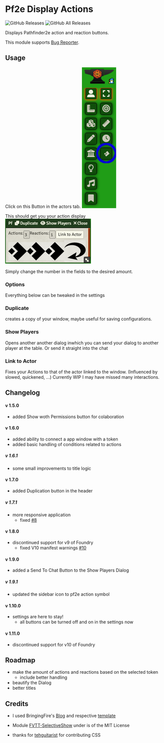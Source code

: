 # Pf2e Display Actions

![GitHub Releases](https://img.shields.io/badge/dynamic/json?label=Downloads@latest&query=assets%5B1%5D.download_count&url=https%3A%2F%2Fapi.github.com%2Frepos%2FMoonIsFalling%2Fpf2e-display-actions%2Freleases%2Flatest)
![GitHub All Releases](https://img.shields.io/github/downloads/MoonIsFalling/pf2e-display-actions/total?label=Downloads+total)

Displays Pathfinder2e action and reaction buttons.

This module supports [Bug Reporter](https://github.com/League-of-Foundry-Developers/bug-reporter).

## Usage

Click on this Button in the actors tab. ![Button in the actors tab](usage.png)

This should get you your action display ![action display dialog](dialog.png)

Simply change the number in the fields to the desired amount.

### Options
Everything below can be tweaked in the settings
### Duplicate
creates a copy of your window, maybe useful for saving configurations.
### Show Players
Opens another another dialog inwhich you can send your dialog to another player at the table. Or send it straight into the chat
### Link to Actor
Fixes your Actions to that of the actor linked to the window. (Influenced by slowed, quickened, ...)
Currently WIP I may have missed many interactions.

## Changelog
#### v 1.5.0
- added Show woth Permissions button for colaboration 
#### v 1.6.0
- added ability to connect a app window with a token
- added basic handling of conditions related to actions
##### v 1.6.1
- some small improvements to title logic
#### v 1.7.0
- added Duplication button in the header
##### v 1.7.1
- more responsive application
  - fixed [#8](https://github.com/MoonIsFalling/pf2e-display-actions/issues/8)
#### v 1.8.0
- discontinued support for v9 of Foundry
  - fixed V10 manifest warnings [#10](https://github.com/MoonIsFalling/pf2e-display-actions/issues/10)
#### v 1.9.0
- added a Send To Chat Button to the Show Players Dialog
##### v 1.9.1
- updated the sidebar icon to pf2e action symbol
#### v 1.10.0
- settings are here to stay!
  - all buttons can be turned off and on in the settings now
#### v 1.11.0
- discontinued support for v10 of Foundry
  
## Roadmap
- make the amount of actions and reactions based on the selected token
    - include better handling
- beautify the Dialog
- better titles

## Credits
- I used BringingFire's [Blog](https://bringingfire.com/blog/intro-to-foundry-module-development) and respective [template](https://github.com/BringingFire/foundry-module-ts-template)

- Module [FVTT-SelectiveShow](https://github.com/moo-man/FVTT-SelectiveShow) under is of the MIT License

- thanks for [tehguitarist](https://github.com/tehguitarist) for contributing CSS
